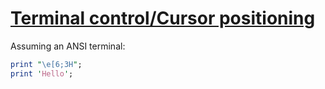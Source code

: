 [1]: http://rosettacode.org/wiki/Terminal_control/Cursor_positioning

# [Terminal control/Cursor positioning][1]

Assuming an ANSI terminal:

```perl
print "\e[6;3H";
print 'Hello';
```